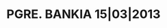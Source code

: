 ---
layout: asset
title: PGRE. BANKIA 15|03|2013                                     
isin: ES05133071X3
---